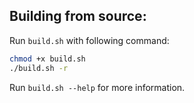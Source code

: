 ## Building from source:

Run `build.sh` with following command:
```bash
chmod +x build.sh
./build.sh -r
```
Run `build.sh --help` for more information.